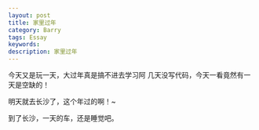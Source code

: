 ```yaml
---
layout: post
title: 家里过年
category: Barry
tags: Essay
keywords: 
description: 家里过年
---
```

今天又是玩一天，大过年真是搞不进去学习阿
几天没写代码，今天一看竟然有一天是空缺的！

明天就去长沙了，这个年过的啊！~

到了长沙，一天的车，还是睡觉吧。


